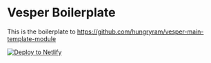 # Vesper Boilerplate

This is the boilerplate to https://github.com/hungryram/vesper-main-template-module

<a href="https://app.netlify.com/start/deploy?repository=https://github.com/hungryram/vesper-boilerplate"><img src="https://www.netlify.com/img/deploy/button.svg" alt="Deploy to Netlify"></a>

